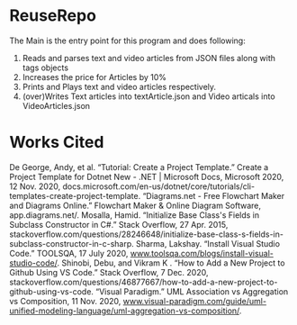 # ReuseRepo

The Main is the entry point for this program and does following:
1. Reads and parses text and video articles from JSON files along with tags objects   
2. Increases the price for Articles by 10%
3. Prints and Plays text and video articles respectively.
4. (over)Writes Text articles into textArticle.json and Video articals into VideoArticles.json

# Works Cited

De George, Andy, et al. “Tutorial: Create a Project Template.” Create a Project Template for Dotnet New - .NET | Microsoft Docs, Microsoft 2020, 12 Nov. 2020, docs.microsoft.com/en-us/dotnet/core/tutorials/cli-templates-create-project-template. 
“Diagrams.net - Free Flowchart Maker and Diagrams Online.” Flowchart Maker & Online Diagram Software, app.diagrams.net/. 
Mosalla, Hamid. “Initialize Base Class's Fields in Subclass Constructor in C#.” Stack Overflow, 27 Apr. 2015, stackoverflow.com/questions/28246648/initialize-base-class-s-fields-in-subclass-constructor-in-c-sharp. 
Sharma, Lakshay. “Install Visual Studio Code.” TOOLSQA, 17 July 2020, www.toolsqa.com/blogs/install-visual-studio-code/. 
Shinobi, Debu, and Vikram K . “How to Add a New Project to Github Using VS Code.” Stack Overflow, 7 Dec. 2020, stackoverflow.com/questions/46877667/how-to-add-a-new-project-to-github-using-vs-code. 
“Visual Paradigm.” UML Association vs Aggregation vs Composition, 11 Nov. 2020, www.visual-paradigm.com/guide/uml-unified-modeling-language/uml-aggregation-vs-composition/. 
